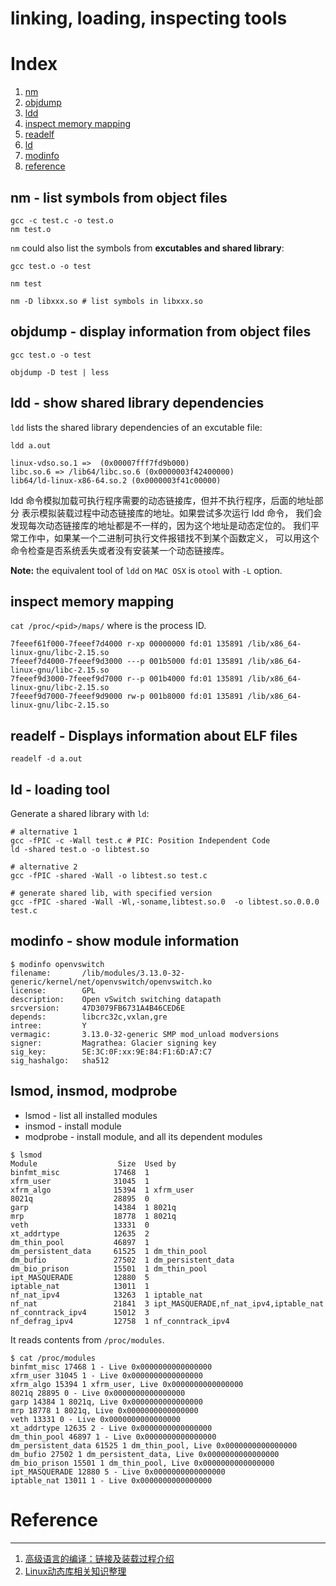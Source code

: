 linking, loading, inspecting tools
====================

# Index

1. [nm](#nm)
1. [objdump](#objdump)
1. [ldd](#ldd)
1. [inspect memory mapping](#inspect_memory_mapping)
1. [readelf](#readelf)
1. [ld](#ld)
1. [modinfo](#modinfo)
1. [reference](#reference)

<h2 id="nm">nm - list symbols from object files</h2>

```shell
gcc -c test.c -o test.o
nm test.o
```

`nm` could also list the symbols from **excutables and shared library**:

```shell
gcc test.o -o test

nm test

nm -D libxxx.so # list symbols in libxxx.so
```


<h2 id="objdump">objdump - display information from object files</h2>

```shell
gcc test.o -o test

objdump -D test | less
```


<h2 id="ldd">ldd - show shared library dependencies</h2>

`ldd` lists the shared library dependencies of an excutable file:

```shell
ldd a.out

linux-vdso.so.1 =>  (0x00007fff7fd9b000)
libc.so.6 => /lib64/libc.so.6 (0x0000003f42400000)
lib64/ld-linux-x86-64.so.2 (0x0000003f41c00000)
```

ldd 命令模拟加载可执行程序需要的动态链接库，但并不执行程序，后面的地址部分
表示模拟装载过程中动态链接库的地址。如果尝试多次运行 ldd 命令，
我们会发现每次动态链接库的地址都是不一样的，因为这个地址是动态定位的。
我们平常工作中，如果某一个二进制可执行文件报错找不到某个函数定义，
可以用这个命令检查是否系统丢失或者没有安装某一个动态链接库。

**Note:** the equivalent tool of `ldd` on `MAC OSX` is `otool` with `-L` option.

<h2 id="inspect_memory_mapping">inspect memory mapping</h2>

`cat /proc/<pid>/maps/` where <pid> is the process ID.

```shell
7feeef61f000-7feeef7d4000 r-xp 00000000 fd:01 135891 /lib/x86_64-linux-gnu/libc-2.15.so
7feeef7d4000-7feeef9d3000 ---p 001b5000 fd:01 135891 /lib/x86_64-linux-gnu/libc-2.15.so
7feeef9d3000-7feeef9d7000 r--p 001b4000 fd:01 135891 /lib/x86_64-linux-gnu/libc-2.15.so
7feeef9d7000-7feeef9d9000 rw-p 001b8000 fd:01 135891 /lib/x86_64-linux-gnu/libc-2.15.so
```

<h2 id="readelf">readelf - Displays information about ELF files</h2>

```shell
readelf -d a.out
```

<h2 id="ld">ld - loading tool</h2>

Generate a shared library with `ld`:

```shell
# alternative 1
gcc -fPIC -c -Wall test.c # PIC: Position Independent Code
ld -shared test.o -o libtest.so

# alternative 2
gcc -fPIC -shared -Wall -o libtest.so test.c

# generate shared lib, with specified version
gcc -fPIC -shared -Wall -Wl,-soname,libtest.so.0  -o libtest.so.0.0.0 test.c
```

<h2 id="modinfo">modinfo - show module information</h2>

```shell
$ modinfo openvswitch
filename:       /lib/modules/3.13.0-32-generic/kernel/net/openvswitch/openvswitch.ko
license:        GPL
description:    Open vSwitch switching datapath
srcversion:     47D3079FB6731A4B46CED6E
depends:        libcrc32c,vxlan,gre
intree:         Y
vermagic:       3.13.0-32-generic SMP mod_unload modversions
signer:         Magrathea: Glacier signing key
sig_key:        5E:3C:0F:xx:9E:84:F1:6D:A7:C7
sig_hashalgo:   sha512
```

<h2 id="lsmod">lsmod, insmod, modprobe</h2>

* lsmod - list all installed modules
* insmod - install module
* modprobe - install module, and all its dependent modules

```shell
$ lsmod
Module                  Size  Used by
binfmt_misc            17468  1
xfrm_user              31045  1
xfrm_algo              15394  1 xfrm_user
8021q                  28895  0
garp                   14384  1 8021q
mrp                    18778  1 8021q
veth                   13331  0
xt_addrtype            12635  2
dm_thin_pool           46897  1
dm_persistent_data     61525  1 dm_thin_pool
dm_bufio               27502  1 dm_persistent_data
dm_bio_prison          15501  1 dm_thin_pool
ipt_MASQUERADE         12880  5
iptable_nat            13011  1
nf_nat_ipv4            13263  1 iptable_nat
nf_nat                 21841  3 ipt_MASQUERADE,nf_nat_ipv4,iptable_nat
nf_conntrack_ipv4      15012  3
nf_defrag_ipv4         12758  1 nf_conntrack_ipv4
```

It reads contents from `/proc/modules`.

```shell
$ cat /proc/modules
binfmt_misc 17468 1 - Live 0x0000000000000000
xfrm_user 31045 1 - Live 0x0000000000000000
xfrm_algo 15394 1 xfrm_user, Live 0x0000000000000000
8021q 28895 0 - Live 0x0000000000000000
garp 14384 1 8021q, Live 0x0000000000000000
mrp 18778 1 8021q, Live 0x0000000000000000
veth 13331 0 - Live 0x0000000000000000
xt_addrtype 12635 2 - Live 0x0000000000000000
dm_thin_pool 46897 1 - Live 0x0000000000000000
dm_persistent_data 61525 1 dm_thin_pool, Live 0x0000000000000000
dm_bufio 27502 1 dm_persistent_data, Live 0x0000000000000000
dm_bio_prison 15501 1 dm_thin_pool, Live 0x0000000000000000
ipt_MASQUERADE 12880 5 - Live 0x0000000000000000
iptable_nat 13011 1 - Live 0x0000000000000000
```


# Reference
-------------
1. [高级语言的编译：链接及装载过程介绍](http://tech.meituan.com/linker.html)
1. [Linux动态库相关知识整理](http://zkt.name/linuxgong-xiang-ku-de-chuang-jian-yu-shi-yong/?hmsr=toutiao.io&utm_medium=toutiao.io&utm_source=toutiao.io)
